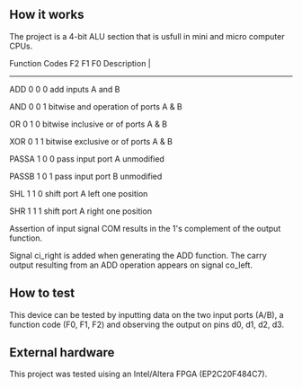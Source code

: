 <!---

This file is used to generate your project datasheet. Please fill in the information below and delete any unused
sections.

You can also include images in this folder and reference them in the markdown. Each image must be less than
512 kb in size, and the combined size of all images must be less than 1 MB.
-->

## How it works

The project is a 4-bit ALU section that is usfull in mini and micro computer CPUs.

Function Codes   F2  F1  F0  Description |

--------------------------

ADD              0   0   0    add inputs A and B 

AND              0   0   1    bitwise and operation of ports A & B 

OR              0   1   0   bitwise inclusive or of ports A & B

XOR             0   1   1   bitwise exclusive or of ports A & B

PASSA           1   0   0   pass input port A unmodified

PASSB           1   0   1   pass input port B unmodified

SHL             1   1   0   shift port A left one position

SHR             1   1   1   shift port A right one position


Assertion of input signal COM results in the 1's complement of the
output function.

Signal ci_right is added when generating the ADD function. The carry output
resulting from an ADD operation appears on signal co_left.

## How to test

This device can be tested by inputting data on the two input ports (A/B), a function code (F0, F1, F2) and 
observing the output on pins d0, d1, d2, d3.

## External hardware

This project was tested uising an Intel/Altera FPGA (EP2C20F484C7).
